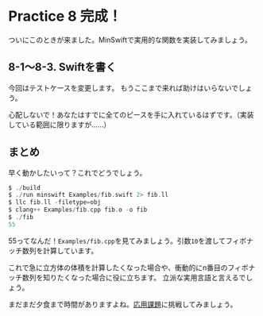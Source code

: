 # Practice 8 完成！

ついにこのときが来ました。MinSwiftで実用的な関数を実装してみましょう。

## 8-1〜8-3. Swiftを書く

今回はテストケースを変更します。
もうここまで来れば助けはいらないでしょう。

心配しないで！あなたはすでに全てのピースを手に入れているはずです。（実装している範囲に限りますが……）

## まとめ

早く動かしたいって？これでどうでしょう。

```swift
$ ./build
$ ./run minswift Examples/fib.swift 2> fib.ll
$ llc fib.ll -filetype=obj
$ clang++ Examples/fib.cpp fib.o -o fib
$ ./fib
55
```

55ってなんだ！`Examples/fib.cpp`を見てみましょう。引数`10`を渡してフィボナッチ数列を計算しています。

これで急に立方体の体積を計算したくなった場合や、衝動的にn番目のフィボナッチ数列を知りたくなった場合に役に立ちます。
立派な実用言語と言えるでしょう。

まだまだ夕食まで時間がありますよね。[応用課題](advanced.md)に挑戦してみましょう。

